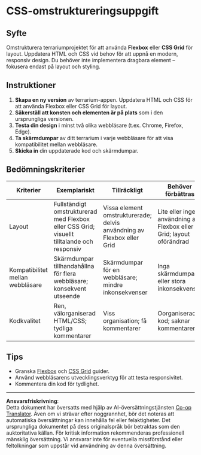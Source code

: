 <!--
CO_OP_TRANSLATOR_METADATA:
{
  "original_hash": "a212cc22a18eddf9046b7a16dfbafd8b",
  "translation_date": "2025-10-03T09:56:43+00:00",
  "source_file": "3-terrarium/2-intro-to-css/assignment.md",
  "language_code": "sv"
}
-->
# CSS-omstruktureringsuppgift

## Syfte

Omstrukturera terrariumprojektet för att använda **Flexbox** eller **CSS Grid** för layout. Uppdatera HTML och CSS vid behov för att uppnå en modern, responsiv design. Du behöver inte implementera dragbara element – fokusera endast på layout och styling.

## Instruktioner

1. **Skapa en ny version** av terrarium-appen. Uppdatera HTML och CSS för att använda Flexbox eller CSS Grid för layout.
2. **Säkerställ att konsten och elementen är på plats** som i den ursprungliga versionen.
3. **Testa din design** i minst två olika webbläsare (t.ex. Chrome, Firefox, Edge).
4. **Ta skärmdumpar** av ditt terrarium i varje webbläsare för att visa kompatibilitet mellan webbläsare.
5. **Skicka in** din uppdaterade kod och skärmdumpar.

## Bedömningskriterier

| Kriterier   | Exemplariskt                                                              | Tillräckligt                          | Behöver förbättras                     |
|-------------|---------------------------------------------------------------------------|---------------------------------------|----------------------------------------|
| Layout      | Fullständigt omstrukturerad med Flexbox eller CSS Grid; visuellt tilltalande och responsiv | Vissa element omstrukturerade; delvis användning av Flexbox eller Grid | Lite eller ingen användning av Flexbox eller Grid; layout oförändrad |
| Kompatibilitet mellan webbläsare | Skärmdumpar tillhandahållna för flera webbläsare; konsekvent utseende | Skärmdumpar för en webbläsare; mindre inkonsekvenser | Inga skärmdumpar eller stora inkonsekvenser |
| Kodkvalitet | Ren, välorganiserad HTML/CSS; tydliga kommentarer                         | Viss organisation; få kommentarer      | Oorganiserad kod; saknar kommentarer   |

## Tips

- Granska [Flexbox](https://css-tricks.com/snippets/css/a-guide-to-flexbox/) och [CSS Grid](https://css-tricks.com/snippets/css/complete-guide-grid/) guider.
- Använd webbläsarens utvecklingsverktyg för att testa responsivitet.
- Kommentera din kod för tydlighet.

---

**Ansvarsfriskrivning**:  
Detta dokument har översatts med hjälp av AI-översättningstjänsten [Co-op Translator](https://github.com/Azure/co-op-translator). Även om vi strävar efter noggrannhet, bör det noteras att automatiska översättningar kan innehålla fel eller felaktigheter. Det ursprungliga dokumentet på dess originalspråk bör betraktas som den auktoritativa källan. För kritisk information rekommenderas professionell mänsklig översättning. Vi ansvarar inte för eventuella missförstånd eller feltolkningar som uppstår vid användning av denna översättning.